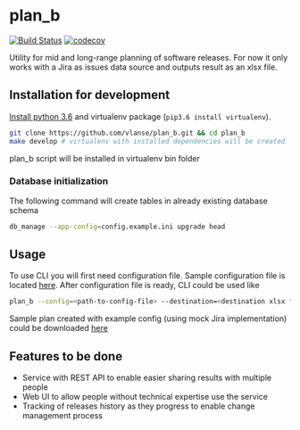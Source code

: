 # plan_b
[![Build Status](https://travis-ci.org/vlanse/plan_b.svg?branch=master)](https://travis-ci.org/vlanse/plan_b)
[![codecov](https://codecov.io/gh/vlanse/plan_b/branch/master/graph/badge.svg)](https://codecov.io/gh/vlanse/plan_b)

Utility for mid and long-range planning of software releases. For now it only works with a Jira
as issues data source and outputs result as an xlsx file.

## Installation for development
[Install python 3.6](https://www.python.org/downloads/) and virtualenv package (`pip3.6 install virtualenv`).

```bash
git clone https://github.com/vlanse/plan_b.git && cd plan_b
make develop # virtualenv with installed dependencies will be created
```
plan_b script will be installed in virtualenv bin folder

### Database initialization
The following command will create tables in already existing database schema
```bash
db_manage --app-config=config.example.ini upgrade head
```

## Usage
To use CLI you will first need configuration file. 
Sample configuration file is located [here](tests/cli/data/config-test.yml).
After configuration file is ready, CLI could be used like
```bash
plan_b --config=<path-to-config-file> --destination=<destination xlsx file path>
```
Sample plan created with example config (using mock Jira implementation)
could be downloaded [here](tests/cli/data/test.xlsx)

## Features to be done
* Service with REST API to enable easier sharing results with multiple people
* Web UI to allow people without technical expertise use the service
* Tracking of releases history as they progress to enable change management process

